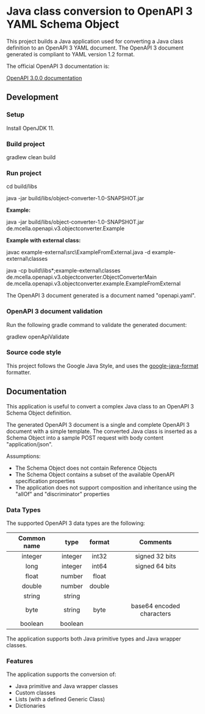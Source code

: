 # Java class conversion to OpenAPI 3 YAML Schema Object

This project builds a Java application used for converting a Java class definition to an OpenAPI 3 YAML document.
The OpenAPI 3 document generated is compliant to YAML version 1.2 format.

The official OpenAPI 3 documentation is:

[OpenAPI 3.0.0 documentation](https://github.com/OAI/OpenAPI-Specification/blob/master/versions/3.0.0.md)

## Development

### Setup

Install OpenJDK 11.

### Build project

gradlew clean build

### Run project

cd build/libs

java -jar  build/libs/object-converter-1.0-SNAPSHOT.jar <Java-class-canonical-name>

__Example:__

java -jar build/libs/object-converter-1.0-SNAPSHOT.jar de.mcella.openapi.v3.objectconverter.Example

__Example with external class:__

javac example-external\src\ExampleFromExternal.java -d example-external\classes

java -cp build\libs\*;example-external\classes de.mcella.openapi.v3.objectconverter.ObjectConverterMain  de.mcella.openapi.v3.objectconverter.example.ExampleFromExternal

The OpenAPI 3 document generated is a document named "openapi.yaml".

### OpenAPI 3 document validation

Run the following gradle command to validate the generated document:

gradlew openApiValidate

### Source code style

This project follows the Google Java Style, and uses the [google-java-format](https://github.com/google/google-java-format) formatter.

## Documentation

This application is useful to convert a complex Java class to an OpenAPI 3 Schema Object definition.

The generated OpenAPI 3 document is a single and complete OpenAPI 3 document with a simple template.
The converted Java class is inserted as a Schema Object into a sample POST request with body content "application/json".

Assumptions:
- The Schema Object does not contain Reference Objects
- The Schema Object contains a subset of the available OpenAPI specification properties
- The application does not support composition and inheritance using the "allOf" and "discriminator" properties

### Data Types

The supported OpenAPI 3 data types are the following:

| Common name | type | format | Comments |
| :------: | :------: | :------: | :------: |
| integer | integer | int32 | signed 32 bits |
| long | integer | int64 | signed 64 bits |
| float | number | float | |
| double | number | double | |
| string | string | | |
| byte | string | byte | base64 encoded characters |
| boolean | boolean | | |

The application supports both Java primitive types and Java wrapper classes.

### Features

The application supports the conversion of:
- Java primitive and Java wrapper classes
- Custom classes
- Lists (with a defined Generic Class)
- Dictionaries
